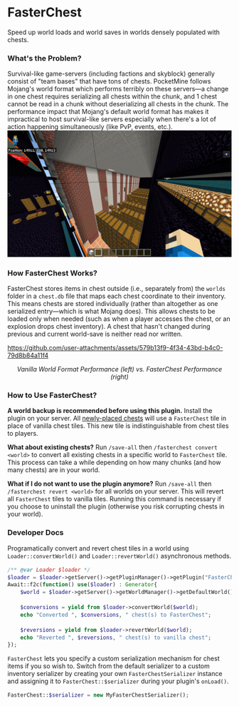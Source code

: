 # FasterChest
Speed up world loads and world saves in worlds densely populated with chests.

### What's the Problem?
Survival-like game-servers (including factions and skyblock) generally consist of "team bases" that have
tons of chests. PocketMine follows Mojang's world format which performs terribly on these servers—a change
in one chest requires serializing all chests within the chunk, and 1 chest cannot be read in a chunk
without deserializing all chests in the chunk.
The performance impact that Mojang's default world format has makes it impractical to host survival-like
servers especially when there's a lot of action happening simultaneously (like PvP, events, etc.).
![](readme-resources/a-lot-of-chests.png)

### How FasterChest Works?
FasterChest stores items in chest outside (i.e., separately from) the `worlds` folder in a `chest.db` file
that maps each chest coordinate to their inventory. This means chests are stored individually (rather than
altogether as one serialized entry—which is what Mojang does). This allows chests to be loaded only when
needed (such as when a player accesses the chest, or an explosion drops chest inventory). A chest that hasn't
changed during previous and current world-save is neither read nor written.

https://github.com/user-attachments/assets/579b13f9-4f34-43bd-b4c0-79d8b84a11f4

_<p align="center">Vanilla World Format Performance (left) vs. FasterChest Performance (right)</p>_

### How to Use FasterChest?
**A world backup is recommended before using this plugin.**
Install the plugin on your server. All <ins>newly-placed chests</ins> will use a `FasterChest` tile in place of
vanilla chest tiles. This new tile is indistinguishable from chest tiles to players.

**What about existing chests?** Run `/save-all` then `/fasterchest convert <world>` to convert all existing
chests in a  specific world to `FasterChest` tile. This process can take a while depending on how many chunks
(and how many chests) are in your world.

**What if I do not want to use the plugin anymore?** Run `/save-all` then `/fasterchest revert <world>` for all
worlds on your server. This will revert all `FasterChest` tiles to vanilla tiles. Running this command is necessary
if you choose to uninstall the plugin (otherwise you risk corrupting chests in your world).


### Developer Docs
Programatically convert and revert chest tiles in a world using `Loader::convertWorld()` and `Loader::revertWorld()`
asynchronous methods.
```php
/** @var Loader $loader */
$loader = $loader->getServer()->getPluginManager()->getPlugin("FasterChest");
Await::f2c(function() use($loader) : Generator{
	$world = $loader->getServer()->getWorldManager()->getDefaultWorld();

	$conversions = yield from $loader->convertWorld($world);
	echo "Converted ", $conversions, " chest(s) to FasterChest";

	$reversions = yield from $loader->revertWorld($world);
	echo "Reverted ", $reversions, " chest(s) to vanilla chest";
});
```

`FasterChest` lets you specify a custom serialization mechanism for chest items if you so wish to. Switch from
the default serializer to a custom inventory serializer by creating your own `FasterChestSerializer` instance and
assigning it to `FasterChest::$serializer` during your plugin's `onLoad()`.
```php
FasterChest::$serializer = new MyFasterChestSerializer();
```
